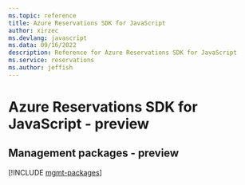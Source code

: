 ```yaml
---
ms.topic: reference
title: Azure Reservations SDK for JavaScript
author: xirzec
ms.devlang: javascript
ms.data: 09/16/2022
description: Reference for Azure Reservations SDK for JavaScript
ms.service: reservations
ms.author: jeffish
---
```

# Azure Reservations SDK for JavaScript - preview

## Management packages - preview
[!INCLUDE [mgmt-packages](reservations-mgmt-index.md)]
